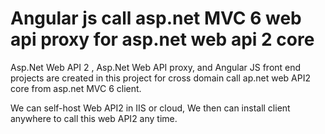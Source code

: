 # Angular js call asp.net MVC 6 web api proxy for asp.net web api 2 core 

Asp.Net Web API 2 , Asp.Net Web API proxy, and Angular JS front end projects are created in this project for cross domain call ap.net web API2 core from asp.net MVC 6 client.

We can self-host Web API2 in IIS or cloud, We then can install client anywhere to call this web API2 any time. 
